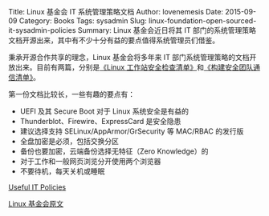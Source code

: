 ﻿Title: Linux 基金会 IT 系统管理策略文档
Author: lovenemesis
Date: 2015-09-09
Category: Books
Tags: sysadmin
Slug: linux-foundation-open-sourced-it-sysadmin-policies
Summary: Linux 基金会近日将其 IT 部门的系统管理策略文档开源出来，其中有不少十分有益的要点值得系统管理员们借鉴。

秉承开源合作共享的理念，Linux 基金会将多年来 IT 部门系统管理策略的文档开放出来。目前有两篇，分别是[《Linux 工作站安全检查清单》](https://github.com/lfit/itpol/blob/master/linux-workstation-security.md)和[《构建安全团队通信清单》](https://github.com/lfit/itpol/blob/master/trusted-team-communication.md)。

第一份文档比较长，一些有趣的要点有：

* UEFI 及其 Secure Boot 对于 Linux 系统安全是有益的
* Thunderblot、Firewire、ExpressCard 是安全隐患
* 建议选择支持 SELinux/AppArmor/GrSecurity 等 MAC/RBAC 的发行版
* 全盘加密是必须，包括交换分区
* 备份也要加密，云端备份选择无特征（Zero Knowledge）的
* 对于工作和一般网页浏览分开使用两个浏览器
* 不要待机，每天关机或睡眠

[Useful IT Policies](https://github.com/lfit/itpol)

[Linux 基金会原文](http://www.linux.com/news/featured-blogs/167-amanda-mcpherson/850607-linux-foundation-sysadmins-open-source-their-it-policies)